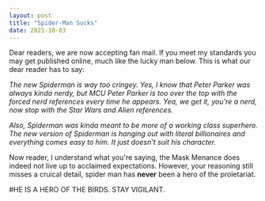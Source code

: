 ```yaml
---
layout: post
title: "Spider-Man Sucks"
date: 2021-10-03
---
```


Dear readers, we are now accepting fan mail. If you meet my standards you may get published online, much like the lucky man below.
This is what our dear reader has to say:

_The new Spiderman is way too cringey. Yes, I know that Peter Parker was always kinda nerdy, but MCU Peter Parker is too over the top with 
the forced nerd references every time he appears. Yea, we get it, you're a nerd, now stop with the Star Wars and Alien references._

_Also, Spiderman was kinda meant to be more of a working class superhero. The new version of Spiderman is hanging out with literal 
billionaires and everything comes easy to him. It just doesn't suit his character._


Now reader, I understand what you're saying, the Mask Menance does indeed not live up to acclaimed expectations. 
However, your reasoning still misses a cruical detail, spider man has __never__ been a hero of the proletariat.

#HE IS A HERO OF THE BIRDS. STAY VIGILANT.

